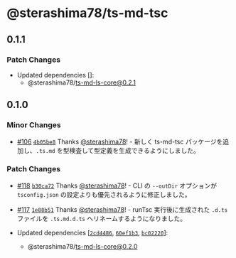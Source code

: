 # @sterashima78/ts-md-tsc

## 0.1.1

### Patch Changes

- Updated dependencies []:
  - @sterashima78/ts-md-ls-core@0.2.1

## 0.1.0

### Minor Changes

- [#106](https://github.com/sterashima78/ts-md/pull/106) [`4b05be8`](https://github.com/sterashima78/ts-md/commit/4b05be852d0f726f420092a7506059a72870a5b1) Thanks [@sterashima78](https://github.com/sterashima78)! - 新しく ts-md-tsc パッケージを追加し、`.ts.md` を型検査して型定義を生成できるようにしました。

### Patch Changes

- [#118](https://github.com/sterashima78/ts-md/pull/118) [`b30ca72`](https://github.com/sterashima78/ts-md/commit/b30ca72e77d01b048abb437bdd66cf75c436e864) Thanks [@sterashima78](https://github.com/sterashima78)! - CLI の `--outDir` オプションが `tsconfig.json` の設定よりも優先されるように修正しました。

- [#117](https://github.com/sterashima78/ts-md/pull/117) [`1e88b51`](https://github.com/sterashima78/ts-md/commit/1e88b51f7f518c9532d82da2077269167635329e) Thanks [@sterashima78](https://github.com/sterashima78)! - runTsc 実行後に生成された `.d.ts` ファイルを `.ts.md.d.ts` へリネームするようになりました。

- Updated dependencies [[`2cd4486`](https://github.com/sterashima78/ts-md/commit/2cd44869c6d1888ba0df15b91c0ea69b909cb54e), [`60ef1b3`](https://github.com/sterashima78/ts-md/commit/60ef1b33ea87d49ef0c323ccf1e58a5d9d79d7d3), [`bc02220`](https://github.com/sterashima78/ts-md/commit/bc02220aa7d443454b35479080bc253aa6443a26)]:
  - @sterashima78/ts-md-ls-core@0.2.0
